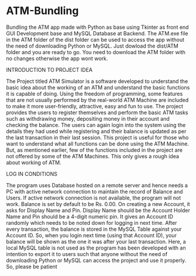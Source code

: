 # ATM-Bundling
Bundling the ATM app made with Python as base using Tkinter as front end GUI Development base and MySQL Database at Backend. 
The ATM.exe file in the ATM folder of the dist folder can be used to access the app without the need of downloading Python or MySQL. Just dowload the dist/ATM folder and you are ready to go. You need to download the ATM folder with no changes otherwise the app wont work.

INTRODUCTION TO PROJECT IDEA

The Project titled ATM Simulator is a software developed to understand the 
basic idea about the working of an ATM and understand the basic functions 
it is capable of doing. Using the freedom of programming, some features 
that are not usually performed by the real-world ATM Machine are included 
to make it more user-friendly, attractive, easy and fun to use.
The project provides the users to register themselves and perform the basic ATM tasks 
such as withdrawing money, depositing money in their account and checking the balance. 
The users can again login into the system using the details they had used while registering
and their balance is updated as per the last transaction in their last session. 
This project is useful for those who want to understand what all functions can be done 
using the ATM Machine. But, as mentioned earlier, few of the functions included in the project 
are not offered by some of the ATM Machines. This only gives a rough idea about working of ATM.

LOG IN CONDITIONS

The program uses Database hosted on a remote server and hence needs a PC with active network 
connection to maintain the record of Balance and Users. If active network connection is not available, the program will not work. 
Balance is set by default to be Rs. 0.00. 
On creating a new Account, it asks for Display Name and Pin. Display Name should be the Account 
Holder Name and Pin should be a 4-digit numeric pin. It gives an Account ID randomly which needs to 
be noted down for logging in next time.
After every transaction, the balance is stored in the MySQL Table against your Account ID. 
So, when you login next time (using that Account ID), your balance will be shown as the one it was after your last transaction.
Here, a local MySQL table is not used as the program has been developed with an intention to export 
it to users such that anyone without the need of downloading Python or MySQL can access the project and use it properly. 
So, please be patient
